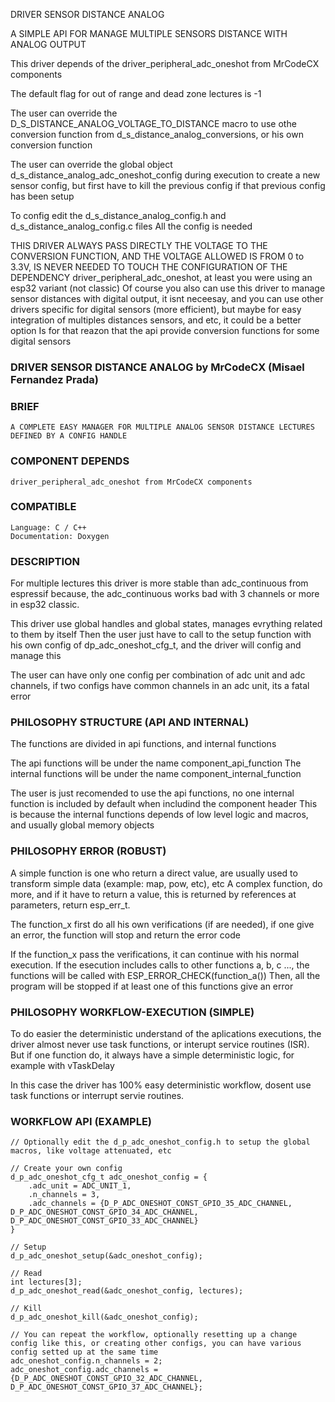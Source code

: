 DRIVER SENSOR DISTANCE ANALOG

A SIMPLE API FOR MANAGE MULTIPLE SENSORS DISTANCE WITH ANALOG OUTPUT

This driver depends of the driver_peripheral_adc_oneshot from MrCodeCX components

The default flag for out of range and dead zone lectures is -1

The user can override the D_S_DISTANCE_ANALOG_VOLTAGE_TO_DISTANCE macro to use othe conversion function from d_s_distance_analog_conversions, or his own conversion function

The user can override the global object d_s_distance_analog_adc_oneshot_config during execution to create a new sensor config, but first have to kill the previous config if that previous config has been setup

To config edit the d_s_distance_analog_config.h and d_s_distance_analog_config.c files
All the config is needed

THIS DRIVER ALWAYS PASS DIRECTLY THE VOLTAGE TO THE CONVERSION FUNCTION, AND THE VOLTAGE ALLOWED IS FROM 0 to 3.3V, 
IS NEVER NEEDED TO TOUCH THE CONFIGURATION OF THE DEPENDENCY driver_peripheral_adc_oneshot, at least you were using an esp32 variant (not classic)
Of course you also can use this driver to manage sensor distances with digital output, it isnt neceesay, and you can use other drivers specific for digital sensors (more efficient), but maybe for easy integration of multiples distances sensors, and etc, it could be a better option
Is for that reazon that the api provide conversion functions for some digital sensors

### DRIVER SENSOR DISTANCE ANALOG by MrCodeCX (Misael Fernandez Prada)

### BRIEF
    A COMPLETE EASY MANAGER FOR MULTIPLE ANALOG SENSOR DISTANCE LECTURES DEFINED BY A CONFIG HANDLE

### COMPONENT DEPENDS
    driver_peripheral_adc_oneshot from MrCodeCX components

### COMPATIBLE
    Language: C / C++
    Documentation: Doxygen


### DESCRIPTION

For multiple lectures this driver is more stable than adc_continuous from espressif because, the adc_continuous works bad with 3 channels or more in esp32 classic.

This driver use global handles and global states, manages evrything related to them by itself
Then the user just have to call to the setup function with his own config of dp_adc_oneshot_cfg_t, and the driver will config and manage this

The user can have only one config per combination of adc unit and adc channels, if two configs have common channels in an adc unit, its a fatal error


### PHILOSOPHY STRUCTURE (API AND INTERNAL)

The functions are divided in api functions, and internal functions

The api functions will be under the name component_api_function
The internal functions will be under the name component_internal_function

The user is just recomended to use the api functions, no one internal function is included by default when includind the component header
This is because the internal functions depends of low level logic and macros, and usually global memory objects

### PHILOSOPHY ERROR (ROBUST)

A simple function is one who return a direct value, are usually used to transform simple data (example: map, pow, etc), etc
A complex function, do more, and if it have to return a value, this is returned by references at parameters, return esp_err_t.

The function_x first do all his own verifications (if are needed), if one give an error, the function will stop and return the error code

If the function_x pass the verifications, it can continue with his normal execution.
If the esecution includes calls to other functions a, b, c ..., the functions will be called with ESP_ERROR_CHECK(function_a())
Then, all the program will be stopped if at least one of this functions give an error

### PHILOSOPHY WORKFLOW-EXECUTION (SIMPLE)

To do easier the deterministic understand of the aplications executions, the driver almost never use task functions, or interupt service routines (ISR).
But if one function do, it always have a simple deterministic logic, for example with vTaskDelay

In this case the driver has 100% easy deterministic workflow, dosent use task functions or interrupt servie routines.


### WORKFLOW API (EXAMPLE)

    // Optionally edit the d_p_adc_oneshot_config.h to setup the global macros, like voltage attenuated, etc

    // Create your own config
    d_p_adc_oneshot_cfg_t adc_oneshot_config = {
        .adc_unit = ADC_UNIT_1,
        .n_channels = 3,
        .adc_channels = {D_P_ADC_ONESHOT_CONST_GPIO_35_ADC_CHANNEL, D_P_ADC_ONESHOT_CONST_GPIO_34_ADC_CHANNEL, D_P_ADC_ONESHOT_CONST_GPIO_33_ADC_CHANNEL}
    }

    // Setup
    d_p_adc_oneshot_setup(&adc_oneshot_config);

    // Read
    int lectures[3];
    d_p_adc_oneshot_read(&adc_oneshot_config, lectures);

    // Kill
    d_p_adc_oneshot_kill(&adc_oneshot_config);

    // You can repeat the workflow, optionally resetting up a change config like this, or creating other configs, you can have various config setted up at the same time
    adc_oneshot_config.n_channels = 2;
    adc_oneshot_config.adc_channels = {D_P_ADC_ONESHOT_CONST_GPIO_32_ADC_CHANNEL, D_P_ADC_ONESHOT_CONST_GPIO_37_ADC_CHANNEL};

